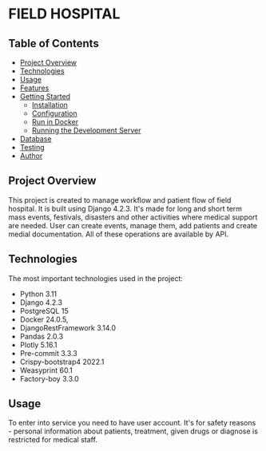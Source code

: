 # FIELD HOSPITAL

## Table of Contents

- [Project Overview](#project-overview)
- [Technologies](#technologies)
- [Usage](#usage)
- [Features](#features)
- [Getting Started](#getting-started)
  - [Installation](#installation)
  - [Configuration](#configuration)
  - [Run in Docker](#run-in-docker)
  - [Running the Development Server](#running-the-development-server)
- [Database](#database)
- [Testing](#testing)
- [Author](#author)

## Project Overview

This project is created to manage workflow and patient flow of field hospital.
It is built using Django 4.2.3. It's made for long and short term mass events,
festivals, disasters and other activities where medical support are needed.
User can create events, manage them, add patients and create medial documentation.
All of these operations are available by API.

## Technologies

The most important technologies used in the project:

- Python 3.11
- Django 4.2.3
- PostgreSQL 15
- Docker 24.0.5,
- DjangoRestFramework 3.14.0
- Pandas 2.0.3
- Plotly 5.16.1
- Pre-commit 3.3.3
- Crispy-bootstrap4 2022.1
- Weasyprint 60.1
- Factory-boy 3.3.0

## Usage

To enter into service you need to have user account. It's for safety reasons - personal information about patients,
treatment, given drugs or diagnose is restricted for medical staff.
